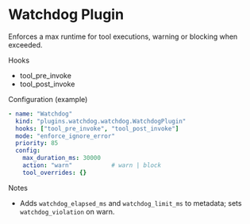 # Watchdog Plugin

Enforces a max runtime for tool executions, warning or blocking when exceeded.

Hooks
- tool_pre_invoke
- tool_post_invoke

Configuration (example)
```yaml
- name: "Watchdog"
  kind: "plugins.watchdog.watchdog.WatchdogPlugin"
  hooks: ["tool_pre_invoke", "tool_post_invoke"]
  mode: "enforce_ignore_error"
  priority: 85
  config:
    max_duration_ms: 30000
    action: "warn"           # warn | block
    tool_overrides: {}
```

Notes
- Adds `watchdog_elapsed_ms` and `watchdog_limit_ms` to metadata; sets `watchdog_violation` on warn.

